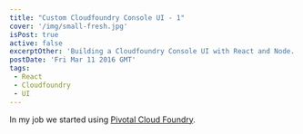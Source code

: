```yaml
---
title: "Custom Cloudfoundry Console UI - 1"
cover: '/img/small-fresh.jpg'
isPost: true
active: false
excerptOther: 'Building a Cloudfoundry Console UI with React and Node.'
postDate: 'Fri Mar 11 2016 GMT'
tags:
 - React
 - Cloudfoundry
 - UI
---
```


In my job we started using [Pivotal Cloud Foundry](http://pivotal.io/platform).
